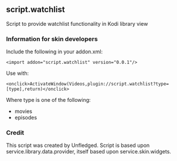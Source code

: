 ## script.watchlist

Script to provide watchlist functionality in Kodi library view

### Information for skin developers

Include the following in your addon.xml:
```
<import addon="script.watchlist" version="0.0.1"/>
```

Use with:
```
<onclick>ActivateWindow(Videos,plugin://script.watchlist?type=[type],return)</onclick>
```

Where type is one of the following:
-   movies
-   episodes


### Credit
This script was created by Unfledged. Script is based upon service.library.data.provider, itself based upon service.skin.widgets.

